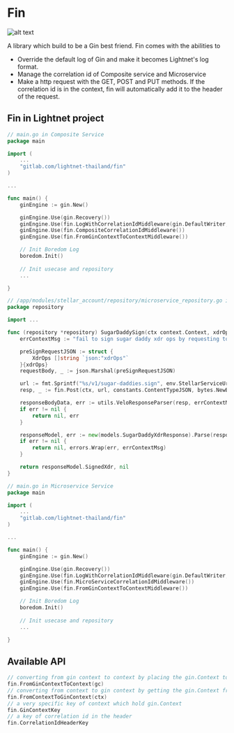 # Fin

![alt text](https://avatars1.githubusercontent.com/u/4650108?s=400&v=4)   

A library which build to be a Gin best friend. Fin comes with the abilities to
- Override the default log of Gin and make it becomes Lightnet's log format.
- Manage the correlation id of Composite service and Microservice
- Make a http request with the GET, POST and PUT methods. If the correlation id is in the context, fin will automatically add it to the header of the request.

## Fin in Lightnet project

```go
// main.go in Composite Service
package main

import (
	...
	"gitlab.com/lightnet-thailand/fin"
)

...

func main() {
	ginEngine := gin.New()

	ginEngine.Use(gin.Recovery())
	ginEngine.Use(fin.LogWithCorrelationIdMiddleware(gin.DefaultWriter, []string{"/health"}))
	ginEngine.Use(fin.CompositeCorrelationIdMiddleware())
	ginEngine.Use(fin.FromGinContextToContextMiddleware())

	// Init Boredom Log
	boredom.Init()
    
	// Init usecase and repository
	...

}
```

```go
// /app/modules/stellar_account/repository/microservice_repository.go in Composite Service
package repository

import ...

func (repository *repository) SugarDaddySign(ctx context.Context, xdrOps []string) (*string, error) {
	errContextMsg := "fail to sign sugar daddy xdr ops by requesting to stellar-account-service " + env.StellarServiceUrl

	preSignRequestJSON := struct {
		XdrOps []string `json:"xdrOps"`
	}{xdrOps}
	requestBody, _ := json.Marshal(preSignRequestJSON)

	url := fmt.Sprintf("%s/v1/sugar-daddies.sign", env.StellarServiceUrl)
	resp, _ := fin.Post(ctx, url, constants.ContentTypeJSON, bytes.NewBuffer(requestBody))

	responseBodyData, err := utils.VeloResponseParser(resp, errContextMsg)
	if err != nil {
		return nil, err
	}

	responseModel, err := new(models.SugarDaddyXdrResponse).Parse(responseBodyData)
	if err != nil {
		return nil, errors.Wrap(err, errContextMsg)
	}

	return responseModel.SignedXdr, nil
}
```

```go
// main.go in Microservice Service
package main

import (
	...
	"gitlab.com/lightnet-thailand/fin"
)

...

func main() {
	ginEngine := gin.New()

	ginEngine.Use(gin.Recovery())
	ginEngine.Use(fin.LogWithCorrelationIdMiddleware(gin.DefaultWriter, []string{"/health"}))
	ginEngine.Use(fin.MicroServiceCorrelationIdMiddleware())
	ginEngine.Use(fin.FromGinContextToContextMiddleware())

	// Init Boredom Log
	boredom.Init()
    
	// Init usecase and repository
	...

}
```

## Available API
```go
// converting from gin context to context by placing the gin.Context to a very specific key of context
fin.FromGinContextToContext(gc)
// converting from context to gin context by getting the gin.Context from a very specific key of context
fin.FromContextToGinContext(ctx)
// a very specific key of context which hold gin.Context
fin.GinContextKey
// a key of correlation id in the header
fin.CorrelationIdHeaderKey
```